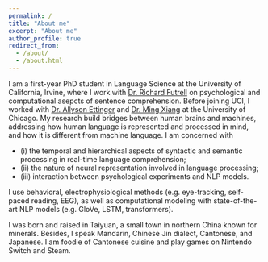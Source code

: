 ```yaml
---
permalink: /
title: "About me"
excerpt: "About me"
author_profile: true
redirect_from: 
  - /about/
  - /about.html
---
```


I am a first-year PhD student in Language Science at the University of California, Irvine, where I work with [Dr. Richard Futrell](http://socsci.uci.edu/~rfutrell/) on psychological and computational asepcts of sentence comprehension. Before joining UCI, I worked with [Dr. Allyson Ettinger](https://aetting.github.io/research.html) and [Dr. Ming Xiang](https://lucian.uchicago.edu/blogs/mingxiang/) at the University of Chicago. My research build bridges between human brains and machines, addressing how human language is represented and processed in mind, and how it is different from machine language. I am concerned with 

* (i) the temporal and hierarchical aspects of syntactic and semantic processing in real-time language comprehension;
* (ii) the nature of neural representation involved in language processing;
* (iii) interaction between psychological experiments and NLP models.

I use behavioral, electrophysiological methods (e.g. eye-tracking, self-paced reading, EEG), as well as computational modeling with state-of-the-art NLP models (e.g. GloVe, LSTM, transformers). 

I was born and raised in Taiyuan, a small town in northern China known for minerals. Besides, I speak Mandarin, Chinese Jin dialect, Cantonese, and Japanese. I am foodie of Cantonese cuisine and play games on Nintendo Switch and Steam.  
